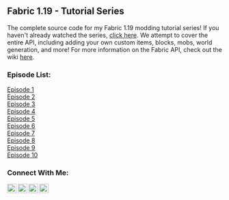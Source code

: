 ## Fabric 1.19 - Tutorial Series
The complete source code for my Fabric 1.19 modding tutorial series! If you haven't already watched the series, [click here](https://www.youtube.com/TechnoVisionTV). We attempt to cover the entire API, including adding your own custom items, blocks, mobs, world generation, and more! For more information on the Fabric API, check out the wiki [here](https://fabricmc.net/wiki/start).

### Episode List:

[Episode 1](https://github.com/TechnoVisionDev/Fabric-Modding-Tutorial-1.19/tree/Tutorials/EP1) <br />
[Episode 2](https://github.com/TechnoVisionDev/Fabric-Modding-Tutorial-1.19/tree/Tutorials/EP2) <br />
[Episode 3](https://github.com/TechnoVisionDev/Fabric-Modding-Tutorial-1.19/tree/Tutorials/EP3) <br />
[Episode 4](https://github.com/TechnoVisionDev/Fabric-Modding-Tutorial-1.19/tree/Tutorials/EP4) <br />
[Episode 5](https://github.com/TechnoVisionDev/Fabric-Modding-Tutorial-1.19/tree/Tutorials/EP5) <br />
[Episode 6](https://github.com/TechnoVisionDev/Fabric-Modding-Tutorial-1.19/tree/Tutorials/EP6) <br />
[Episode 7](https://github.com/TechnoVisionDev/Fabric-Modding-Tutorial-1.19/tree/Tutorials/EP7) <br />
[Episode 8](https://github.com/TechnoVisionDev/Fabric-Modding-Tutorial-1.19/tree/Tutorials/EP8) <br />
[Episode 9](https://github.com/TechnoVisionDev/Fabric-Modding-Tutorial-1.19/tree/Tutorials/EP9) <br />
[Episode 10](https://github.com/TechnoVisionDev/Fabric-Modding-Tutorial-1.19/tree/Tutorials/EP10) <br />

### Connect With Me:

[<img align="left" alt="TechnoVisionTV | YouTube" width="22px" src="https://cdn.jsdelivr.net/npm/simple-icons@v3/icons/youtube.svg" />][youtube]
[<img align="left" alt="TechnoVisionTV | Twitter" width="22px" src="https://cdn.jsdelivr.net/npm/simple-icons@v3/icons/twitter.svg" />][twitter]
[<img align="left" alt="tomm.peters | Instagram" width="22px" src="https://cdn.jsdelivr.net/npm/simple-icons@v3/icons/instagram.svg" />][instagram]
[<img align="left" alt="TechnoVision | Instagram" width="22px" src="https://cdn.jsdelivr.net/npm/simple-icons@v3/icons/discord.svg" />][discord]
<br />

[youtube]: https://youtube.com/TechnoVisionTV
[twitter]: https://twitter.com/TechnoVisionTV
[instagram]: https://instagram.com/tomm.peters
[discord]: https://discord.gg/EJuZutMeDK

